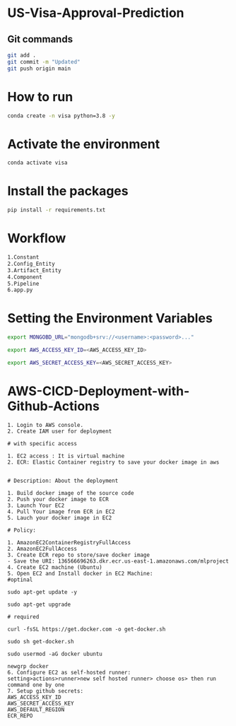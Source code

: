 # US-Visa-Approval-Prediction

## Git commands

```bash
git add .
git commit -m "Updated"
git push origin main
```

# How to run
```bash
conda create -n visa python=3.8 -y
```

# Activate the environment
```bash
conda activate visa
```

# Install the packages
```bash
pip install -r requirements.txt
```

# Workflow

```bash
1.Constant
2.Config_Entity
3.Artifact_Entity
4.Component
5.Pipeline
6.app.py
```

# Setting the Environment Variables

```bash
export MONGOBD_URL="mongodb+srv://<username>:<password>..."

export AWS_ACCESS_KEY_ID=<AWS_ACCESS_KEY_ID>

export AWS_SECRET_ACCESS_KEY=<AWS_SECRET_ACCESS_KEY>

```

# AWS-CICD-Deployment-with-Github-Actions

```
1. Login to AWS console.
2. Create IAM user for deployment

# with specific access

1. EC2 access : It is virtual machine
2. ECR: Elastic Container registry to save your docker image in aws


# Description: About the deployment

1. Build docker image of the source code
2. Push your docker image to ECR
3. Launch Your EC2 
4. Pull Your image from ECR in EC2
5. Lauch your docker image in EC2

# Policy:

1. AmazonEC2ContainerRegistryFullAccess
2. AmazonEC2FullAccess
3. Create ECR repo to store/save docker image
- Save the URI: 136566696263.dkr.ecr.us-east-1.amazonaws.com/mlproject
4. Create EC2 machine (Ubuntu)
5. Open EC2 and Install docker in EC2 Machine:
#optinal

sudo apt-get update -y

sudo apt-get upgrade

# required

curl -fsSL https://get.docker.com -o get-docker.sh

sudo sh get-docker.sh

sudo usermod -aG docker ubuntu

newgrp docker
6. Configure EC2 as self-hosted runner:
setting>actions>runner>new self hosted runner> choose os> then run command one by one
7. Setup github secrets:
AWS_ACCESS_KEY_ID
AWS_SECRET_ACCESS_KEY
AWS_DEFAULT_REGION
ECR_REPO
```
